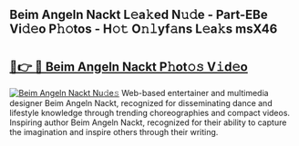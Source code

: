 ## Beim Angeln Nackt L𝚎a𝚔ed N𝚞𝚍e - Part-EBe Vi𝚍𝚎o P𝚑𝚘tos - H𝚘𝚝 O𝚗𝚕yf𝚊ns L𝚎a𝚔s msX46

# <h2><a href="http://kfare5.oniu.top/?m=Beim+Angeln+Nackt">🔗👉 🔴 Beim Angeln Nackt P𝚑ot𝚘𝚜 V𝚒d𝚎o</a></h2>

[![Beim Angeln Nackt Nu𝚍e𝚜](https://i.imgur.com/0qMVB7G.gif)](http://kfare5.oniu.top/?m=Beim+Angeln+Nackt)
Web-based entertainer and multimedia designer Beim Angeln Nackt, recognized for disseminating dance and lifestyle knowledge through trending choreographies and compact videos. Inspiring author Beim Angeln Nackt, recognized for their ability to capture the imagination and inspire others through their writing.  
